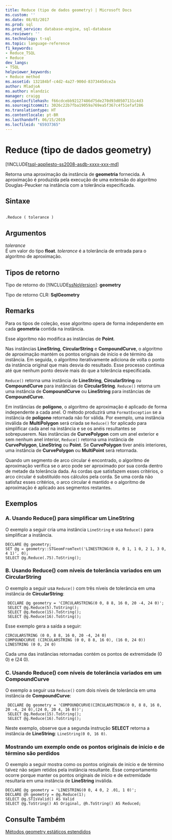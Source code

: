 ```yaml
---
title: Reduce (tipo de dados geometry) | Microsoft Docs
ms.custom: ''
ms.date: 08/03/2017
ms.prod: sql
ms.prod_service: database-engine, sql-database
ms.reviewer: ''
ms.technology: t-sql
ms.topic: language-reference
f1_keywords:
- Reduce_TSQL
- Reduce
dev_langs:
- TSQL
helpviewer_keywords:
- Reduce method
ms.assetid: 132184bf-c4d2-4a27-900d-8373445dce2a
author: MladjoA
ms.author: mlandzic
manager: craigg
ms.openlocfilehash: f66cdcebb92127486d75de270d93d0507131c4d3
ms.sourcegitcommit: 3026c22b7fba19059a769ea5f367c4f51efaf286
ms.translationtype: HT
ms.contentlocale: pt-BR
ms.lasthandoff: 06/15/2019
ms.locfileid: "65937365"
---
```

# <a name="reduce-geometry-data-type"></a>Reduce (tipo de dados geometry)
[!INCLUDE[tsql-appliesto-ss2008-asdb-xxxx-xxx-md](../../includes/tsql-appliesto-ss2008-asdb-xxxx-xxx-md.md)]

Retorna uma aproximação da instância de **geometria** fornecida. A aproximação é produzida pela execução de uma extensão do algoritmo Douglas-Peucker na instância com a tolerância especificada.
  
## <a name="syntax"></a>Sintaxe  
  
```  
  
.Reduce ( tolerance )  
```  
  
## <a name="arguments"></a>Argumentos  
 *tolerance*  
 É um valor do tipo **float**. *tolerance* é a tolerância de entrada para o algoritmo de aproximação.  
  
## <a name="return-types"></a>Tipos de retorno  
 Tipo de retorno do [!INCLUDE[ssNoVersion](../../includes/ssnoversion-md.md)]: **geometry**  
  
 Tipo de retorno CLR: **SqlGeometry**  
  
## <a name="remarks"></a>Remarks  
 Para os tipos de coleção, esse algoritmo opera de forma independente em cada **geometria** contida na instância.  
  
 Esse algoritmo não modifica as instâncias de **Point**.  
  
 Nas instâncias **LineString**, **CircularString** e **CompoundCurve**, o algoritmo de aproximação mantém os pontos originais de início e de término da instância. Em seguida, o algoritmo iterativamente adiciona de volta o ponto da instância original que mais desvia do resultado. Esse processo continua até que nenhum ponto desvie mais do que a tolerância especificada.  
  
 `Reduce()` retorna uma instância de **LineString**, **CircularString** ou **CompoundCurve** para instâncias de **CircularString**.  `Reduce()` retorna um uma instância de **CompoundCurve** ou **LineString** para instâncias de **CompoundCurve**.  
  
 Em instâncias de **polígono**, o algoritmo de aproximação é aplicado de forma independente a cada anel. O método produzirá uma `FormatException` se a instância de **polígono** retornada não for válida. Por exemplo, uma instância inválida de **MultiPolygon** será criada se `Reduce()` for aplicado para simplificar cada anel na instância e se os anéis resultantes se sobrepuserem.  Nas instâncias de **CurvePolygon** com um anel exterior e sem nenhum anel interior, `Reduce()` retorna uma instância de **CurvePolygon**, **LineString** ou **Point**.  Se **CurvePolygon** tiver anéis interiores, uma instância de **CurvePolygon** ou **MultiPoint** será retornada.  
  
 Quando um segmento de arco circular é encontrado, o algoritmo de aproximação verifica se o arco pode ser aproximado por sua corda dentro de metade da tolerância dada. As cordas que satisfazem esses critérios, o arco circular é substituído nos cálculos pela corda. Se uma corda não satisfaz esses critérios, o arco circular é mantido e o algoritmo de aproximação é aplicado aos segmentos restantes.  
  
## <a name="examples"></a>Exemplos  
  
### <a name="a-using-reduce-to-simplify-a-linestring"></a>A. Usando Reduce() para simplificar um LineString  
 O exemplo a seguir cria uma instância `LineString` e usa `Reduce()` para simplificar a instância.  
  
```  
DECLARE @g geometry;  
SET @g = geometry::STGeomFromText('LINESTRING(0 0, 0 1, 1 0, 2 1, 3 0, 4 1)', 0);  
SELECT @g.Reduce(.75).ToString();  
```  
  
### <a name="b-using-reduce-with-varying-tolerance-levels-on-a-circularstring"></a>B. Usando Reduce() com níveis de tolerância variados em um CircularString  
 O exemplo a seguir usa `Reduce()` com três níveis de tolerância em uma instância de **CircularString**:  
  
```
 DECLARE @g geometry = 'CIRCULARSTRING(0 0, 8 8, 16 0, 20 -4, 24 0)'; 
 SELECT @g.Reduce(5).ToString(); 
 SELECT @g.Reduce(15).ToString(); 
 SELECT @g.Reduce(16).ToString();
 ```  
  
 Esse exemplo gera a saída a seguir:  
  
 ```
 CIRCULARSTRING (0 0, 8 8, 16 0, 20 -4, 24 0) 
 COMPOUNDCURVE (CIRCULARSTRING (0 0, 8 8, 16 0), (16 0, 24 0)) 
 LINESTRING (0 0, 24 0)
 ```  
  
 Cada uma das instâncias retornadas contém os pontos de extremidade (0 0) e (24 0).  
  
### <a name="c-using-reduce-with-varying-tolerance-levels-on-a-compoundcurve"></a>C. Usando Reduce() com níveis de tolerância variados em um CompoundCurve  
 O exemplo a seguir usa `Reduce()` com dois níveis de tolerância em uma instância de **CompoundCurve**:  
  
```
 DECLARE @g geometry = 'COMPOUNDCURVE(CIRCULARSTRING(0 0, 8 8, 16 0, 20 -4, 24 0),(24 0, 20 4, 16 0))';  
 SELECT @g.Reduce(15).ToString();  
 SELECT @g.Reduce(16).ToString();
 ```  
  
 Neste exemplo, observe que a segunda instrução **SELECT** retorna a instância de **LineString**: `LineString(0 0, 16 0)`.  
  
### <a name="showing-an-example-where-the-original-start-and-end-points-are-lost"></a>Mostrando um exemplo onde os pontos originais de início e de término são perdidos  
 O exemplo a seguir mostra como os pontos originais de início e de término talvez não sejam retidos pela instância resultante. Esse comportamento ocorre porque manter os pontos originais de início e de extremidade resultaria em uma instância de **LineString** inválida.  
  
```  
DECLARE @g geometry = 'LINESTRING(0 0, 4 0, 2 .01, 1 0)';  
DECLARE @h geometry = @g.Reduce(1);  
SELECT @g.STIsValid() AS Valid  
SELECT @g.ToString() AS Original, @h.ToString() AS Reduced;  
```  
  
## <a name="see-also"></a>Consulte Também  
 [Métodos geometry estáticos estendidos](../../t-sql/spatial-geometry/extended-static-geometry-methods.md)  
  
